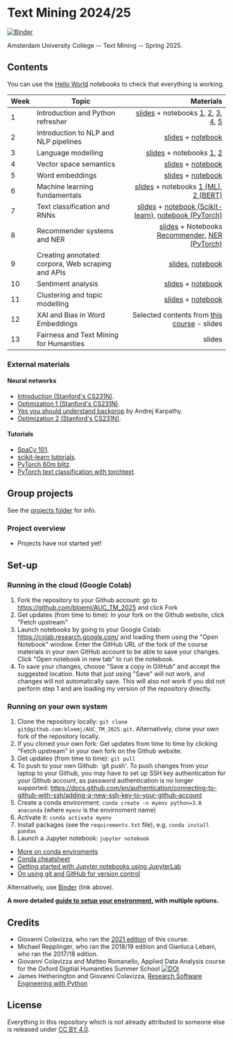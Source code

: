 # Text Mining 2024/25
[![Binder](https://mybinder.org/badge_logo.svg)](https://mybinder.org/v2/gh/bloemj/AUC_TM_2025/main)

Amsterdam University College -- Text Mining -- Spring 2025.

## Contents

You can use the [Hello World](notebooks/0_HelloWorld.ipynb) notebooks to check that everything is working.

| Week         | Topic           | Materials  |
| ------------- |-------------| -----:|
| 1      | Introduction and Python refresher | <a href='slides/AUC_1_Introduction_2025.pdf'>slides</a> + notebooks <a href='notebooks/1_Fundamentals.ipynb'>1</a>, <a href='notebooks/1_MoreFundamentals.ipynb'>2</a>, <a href='notebooks/1_EvenMoreFundamentals.ipynb'>3</a>, <a href='notebooks/1_RegularExpressions.ipynb'>4</a>, <a href='notebooks/1_ScientificProgramming.ipynb'>5</a> |
| 2      | Introduction to NLP and NLP pipelines | <a href='slides/AUC_2_NLP_Foundations_2025.pdf'>slides</a> + <a href='notebooks/2_NLP_pipelines.ipynb'>notebook</a> |
| 3      | Language modelling  | <a href='slides/AUC_3_language_models_2025.pdf'>slides</a> + notebooks <a href='notebooks/3_Distributions_in_text.ipynb'>1</a>, <a href='notebooks/3_WordNet.ipynb'>2</a> |
| 4      | Vector space semantics | <a href='slides/AUC_4_vectorSpaceSemantics_2025.pdf'>slides</a> + <a href='notebooks/4_Vector_Semantics.ipynb'>notebook</a> |
| 5      | Word embeddings | <a href='slides/AUC_5_Word_Embeddings_2025'>slides</a> + <a href='notebooks/5_WordEmbeddings.ipynb'>notebook</a> |
| 6      | Machine learning fundamentals  | <a href='slides/AUC_6_ML_2025'>slides</a> + notebooks <a href='notebooks/6_ML.ipynb'>1 (ML)</a>, <a href='notebooks/6_1_ContextualEmbeddings.ipynb'>2 (BERT)</a> |
| 7      | Text classification and RNNs | <a href=''>slides</a> + <a href='notebooks/7_1_Classification.ipynb'>notebook (Scikit-learn)</a>, <a href='notebooks/7_2_PyTorch.ipynb'>notebook (PyTorch)</a> |
| 8      | Recommender systems and NER  | <a href=''>slides</a> + Notebooks <a href='notebooks/10_Recommender_Systems.ipynb'>Recommender</a>, <a href='notebooks/8_1_NER.ipynb'>NER (PyTorch)</a> |
| 9      | Creating annotated corpora, Web scraping and APIs  | <a href=''>slides</a>, <a href='notebooks/9_WebScraping_APIs.ipynb'>notebook</a> |
| 10      | Sentiment analysis  | <a href=''>slides</a> + <a href='notebooks/11_Sentiment_Analysis.ipynb'>notebook</a> |
| 11      | Clustering and topic modelling  | <a href=''>slides</a> + <a href='notebooks/12_Clustering_TopicModelling.ipynb'>notebook</a> |
| 12      | XAI and Bias in Word Embeddings  | Selected contents from [this course](https://github.com/Giovanni1085/UvA_AIforSociety_2022) - slides |
| 13      | Fairness and Text Mining for Humanities  | slides |

### External materials

#### Neural networks

* [Introduction (Stanford's CS231N)](https://cs231n.github.io/neural-networks-1).
* [Optimization 1 (Stanford's CS231N)](https://cs231n.github.io/optimization-1/).
* [Yes you should understand backprop](https://medium.com/@karpathy/yes-you-should-understand-backprop-e2f06eab496b) by Andrej Karpathy.
* [Optimization 2 (Stanford's CS231N)](https://cs231n.github.io/optimization-2/).

#### Tutorials

* [SpaCy 101](https://spacy.io/usage/spacy-101).
* [scikit-learn tutorials](https://scikit-learn.org/stable/).
* [PyTorch 60m blitz](https://pytorch.org/tutorials/beginner/deep_learning_60min_blitz.html).
* [PyTorch text classification with torchtext](https://colab.research.google.com/github/pytorch/tutorials/blob/gh-pages/_downloads/text_sentiment_ngrams_tutorial.ipynb).

## Group projects

See the [projects folder](/projects) for info.

### Project overview

* Projects have not started yet!


## Set-up

### Running in the cloud (Google Colab)

1. Fork the repository to your Github account: go to https://github.com/bloemj/AUC_TM_2025 and click Fork
2. Get updates (from time to time): In your fork on the Github website, click "Fetch upstream"
3. Launch notebooks by going to your Google Colab: https://colab.research.google.com/ and loading them using the "Open Notebook" window. Enter the GitHub URL of the fork of the course materials in your own GitHub account to be able to save your changes. Click "Open notebook in new tab" to run the notebook.
4. To save your changes, choose "Save a copy in GitHub" and accept the suggested location. Note that just using "Save" will not work, and changes will not automatically save. This will also not work if you did not perform step 1 and are loading my version of the repository directly.

### Running on your own system

1. Clone the repository locally: `git clone git@github.com:bloemj/AUC_TM_2025.git`. Alternatively, clone your own fork of the repository locally.
2. If you cloned your own fork: Get updates from time to time by clicking "Fetch upstream" in your own fork on the Github website.
3. Get updates (from time to time): `git pull`
4. To push to your own Github: `git push'. To push changes from your laptop to your Github, you may have to set up SSH key authentication for your Github account, as password authentication is no longer supported: https://docs.github.com/en/authentication/connecting-to-github-with-ssh/adding-a-new-ssh-key-to-your-github-account
5. Create a conda environment: `conda create -n myenv python=3.8 anaconda` (where `myenv` is the envirnoment name)
6. Activate it: `conda activate myenv`
7. Install packages (see the `requirements.txt` file), e.g. `conda install pandas`
8. Launch a Jupyter notebook: `jupyter notebook`

* [More on conda enviroments](https://docs.conda.io/projects/conda/en/latest/user-guide/tasks/manage-environments.html)
* [Conda cheatsheet](https://docs.conda.io/projects/conda/en/4.6.0/_downloads/52a95608c49671267e40c689e0bc00ca/conda-cheatsheet.pdf)
* [Getting started with Jupyter notebooks using JupyterLab](https://realpython.com/using-jupyterlab/)
* [On using git and GitHub for version control](https://product.hubspot.com/blog/git-and-github-tutorial-for-beginners)

Alternatively, use [Binder](https://mybinder.org) (link above).

**A more detailed [guide to setup your environment](setup.md), with multiple options.**

## Credits

* Giovanni Colavizza, who ran the [2021 edition](https://github.com/Giovanni1085/AUC_TMCI_2021) of this course.
* Michael Repplinger, who ran the 2018/19 edition and Gianluca Lebani, who ran the 2017/18 edition.
* Giovanni Colavizza and Matteo Romanello, Applied Data Analysis course for the Oxford Digitial Humanities Summer School [![DOI](https://zenodo.org/badge/DOI/10.5281/zenodo.3352830.svg)](https://doi.org/10.5281/zenodo.3352830)
* James Hetherington and Giovanni Colavizza, [Research Software Engineering with Python](https://alan-turing-institute.github.io/rsd-engineeringcourse/)

## License

Everything in this repository which is not already attributed to someone else is released under [CC BY 4.0](https://creativecommons.org/licenses/by/4.0/). 
